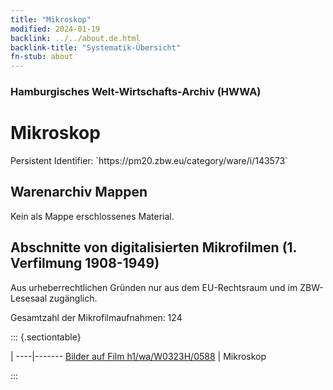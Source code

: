 ```yaml
---
title: "Mikroskop"
modified: 2024-01-19
backlink: ../../about.de.html
backlink-title: "Systematik-Übersicht"
fn-stub: about
---
```


### Hamburgisches Welt-Wirtschafts-Archiv (HWWA)

# Mikroskop

<div class="hint">Persistent Identifier: `https://pm20.zbw.eu/category/ware/i/143573`</div>







## Warenarchiv Mappen





Kein als Mappe erschlossenes Material.



<a id="filmsections" />

## Abschnitte von digitalisierten Mikrofilmen (1. Verfilmung 1908-1949)

<p>Aus urheberrechtlichen Gründen nur aus dem EU-Rechtsraum und im ZBW-Lesesaal zugänglich.</p>


<p>Gesamtzahl der Mikrofilmaufnahmen: 124</p>





::: {.sectiontable}

 | 
----|-------
<a class="btn" href="https://pm20.zbw.eu/film/h1/wa/W0323H/0588" rel="nofollow">Bilder auf Film h1/wa/W0323H/0588</a> | Mikroskop


:::
















